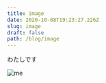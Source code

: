 ```yaml
---
title: image
date: 2020-10-08T19:23:27.226Z
slug: image
draft: false
path: /blog/image
---
```

わたしです

![me](/images/img_2906.jpg "me, obviously")